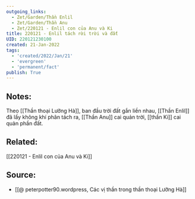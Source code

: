 ```yaml
---
outgoing_links:
  - Zet/Garden/Thần Enlil
  - Zet/Garden/Thần Anu
  - Zet/220121 - Enlil con của Anu và Ki
title: 220121 - Enlil tách rời trời và đất
UID: 220121230100
created: 21-Jan-2022
tags:
  - 'created/2022/Jan/21'
  - 'evergreen'
  - 'permanent/fact'
publish: True
---
```

## Notes:
Theo [[Thần thoại Lưỡng Hà]], ban đầu trời đất gắn liền nhau, [[Thần Enlil]] đã lấy không khí phân tách ra, [[Thần Anu]] cai quản trời, [[thần Ki]] cai quản phần đất.

## Related:
[[220121 - Enlil con của Anu và Ki]]
## Source:
- [[@ peterpotter90.wordpress, Các vị thần trong thần thoại Lưỡng Hà]]

